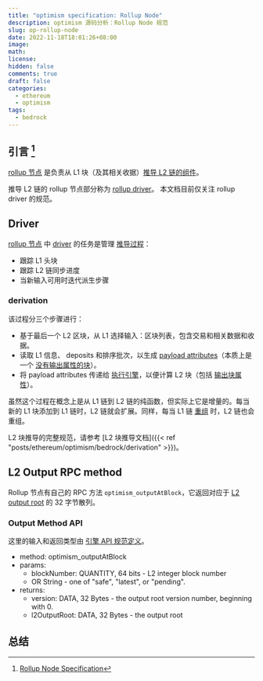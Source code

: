 ```yaml
---
title: "optimism specification: Rollup Node"
description: optimism 源码分析：Rollup Node 规范
slug: op-rollup-node
date: 2022-11-18T18:01:26+08:00
image:
math:
license:
hidden: false
comments: true
draft: false
categories:
  - ethereum
  - optimism
tags:
  - bedrock
---
```


## 引言 [^1]

[rollup 节点](https://github.com/ethereum-optimism/optimism/blob/develop/specs/glossary.md#rollup-node) 是负责从 L1 块（及其相关收据）[推导 L2 链的组件](https://github.com/ethereum-optimism/optimism/blob/develop/specs/glossary.md#L2-chain-derivation)。

推导 L2 链的 rollup 节点部分称为 [rollup driver](https://github.com/ethereum-optimism/optimism/blob/develop/specs/glossary.md#rollup-driver)。 本文档目前仅关注 rollup driver 的规范。

## Driver

[rollup 节点](https://github.com/ethereum-optimism/optimism/blob/develop/specs/glossary.md#rollup-node) 中 [driver](https://github.com/ethereum-optimism/optimism/blob/develop/specs/glossary.md#rollup-driver) 的任务是管理 [推导过程](https://github.com/ethereum-optimism/optimism/blob/develop/specs/glossary.md#L2-chain-derivation)：

- 跟踪 L1 头块
- 跟踪 L2 链同步进度
- 当新输入可用时迭代派生步骤

### derivation

该过程分三个步骤进行：

- 基于最后一个 L2 区块，从 L1 选择输入：区块列表，包含交易和相关数据和收据。
- 读取 L1 信息、 deposits 和排序批次，以生成 [payload attributes](https://github.com/ethereum-optimism/optimism/blob/develop/specs/glossary.md#payload-attributes)（本质上是一个 [没有输出属性的块](https://github.com/ethereum-optimism/optimism/blob/develop/specs/glossary.md#block)）。
- 将 payload attributes 传递给 [执行引擎](https://github.com/ethereum-optimism/optimism/blob/develop/specs/glossary.md#execution-engine)，以便计算 L2 块（包括 [输出块属性](https://github.com/ethereum-optimism/optimism/blob/develop/specs/glossary.md#block)）。

虽然这个过程在概念上是从 L1 链到 L2 链的纯函数，但实际上它是增量的。每当新的 L1 块添加到 L1 链时，L2 链就会扩展。同样，每当 L1 链 [重组](https://github.com/ethereum-optimism/optimism/blob/develop/specs/glossary.md#re-organization) 时，L2 链也会重组。

L2 块推导的完整规范，请参考 [L2 块推导文档]({{< ref "posts/ethereum/optimism/bedrock/derivation" >}})。

## L2 Output RPC method

Rollup 节点有自己的 RPC 方法 `optimism_outputAtBlock`，它返回对应于 [L2 output root](https://github.com/ethereum-optimism/optimism/blob/develop/specs/proposals.md#l2-output-commitment-construction) 的 32 字节散列。

### Output Method API

这里的输入和返回类型由 [引擎 API 规范定义](https://github.com/ethereum/execution-apis/blob/main/src/engine/specification.md#structures)。

- method: optimism_outputAtBlock
- params:
  - blockNumber: QUANTITY, 64 bits - L2 integer block number
  - OR String - one of "safe", "latest", or "pending".
- returns:
  - version: DATA, 32 Bytes - the output root version number, beginning with 0.
  - l2OutputRoot: DATA, 32 Bytes - the output root

## 总结

[^1]: [Rollup Node Specification](https://github.com/ethereum-optimism/optimism/blob/develop/specs/rollup-node.md)

